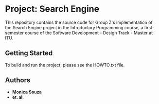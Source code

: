 # Project: Search Engine

This repository contains the source code for Group Z's implementation
of the Search Engine project in the Introductory Programming course,
a first-semester course of the Software Development - Design Track - Master at ITU.

## Getting Started

To build and run the project, please see the HOWTO.txt file.

## Authors

* **Monica Souza**
* **et. al.**
